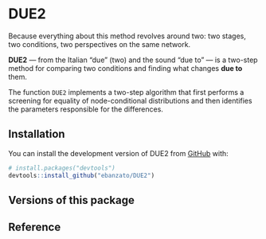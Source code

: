 
<!-- README.md is generated from README.Rmd. Please edit that file -->

# DUE2

<!-- badges: start -->

<!-- badges: end -->

Because everything about this method revolves around two: two stages,
two conditions, two perspectives on the same network.

**DUE2** — from the Italian “due” (two) and the sound “due to” — is a
two-step method for comparing two conditions and finding what changes
**due to** them.

The function `DUE2` implements a two-step algorithm that first performs
a screening for equality of node-conditional distributions and then
identifies the parameters responsible for the differences.

## Installation

You can install the development version of DUE2 from
[GitHub](https://github.com/ebanzato/DUE2) with:

``` r
# install.packages("devtools")
devtools::install_github("ebanzato/DUE2")
```

## Versions of this package

## Reference


